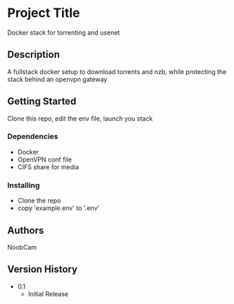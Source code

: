 # Project Title

Docker stack for torrenting and usenet

## Description

A fullstack docker setup to download torrents and nzb, while protecting the stack behind an openvpn gateway

## Getting Started

Clone this repo, edit the env file, launch you stack

### Dependencies

* Docker
* OpenVPN conf file
* CIFS share for media

### Installing

* Clone the repo
* copy 'example.env' to '.env'

## Authors

NoobCam

## Version History

* 0.1
    * Initial Release


